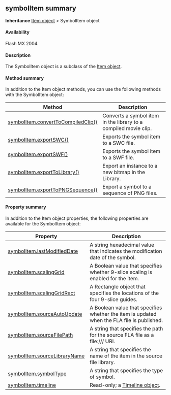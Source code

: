 ## symbolItem summary

**Inheritance** [Item object](../Item_object/item_summary.md) > SymbolItem object

#### Availability

Flash MX 2004.

#### Description

The SymbolItem object is a subclass of the [Item object](../Item_object/item_summary.md).

#### Method summary

In addition to the Item object methods, you can use the following methods with the SymbolItem object:

| **Method** | **Description** |
| --- | --- |
| [symbolItem.convertToCompiledClip()](../SymbolItem_object/symbolItem.md) | Converts a symbol item in the library to a compiled movie clip. |
| [symbolItem.exportSWC()](../SymbolItem_object/symbolIte1.md) | Exports the symbol item to a SWC file. |
| [symbolItem.exportSWF()](../SymbolItem_object/symbolIte2.md) | Exports the symbol item to a SWF file. |
| [symbolItem.exportToLibrary()](../SymbolItem_object/symbolIte3.md) | Export an instance to a new bitmap in the Library. |
| [symbolItem.exportToPNGSequence()](../SymbolItem_object/symbolIte4.md) | Export a symbol to a sequence of PNG files. |

#### Property summary

In addition to the Item object properties, the following properties are available for the SymbolItem object:

| **Property** | **Description** |
| --- | --- |
| [symbolItem.lastModifiedDate](../SymbolItem_object/symbolIte5.md) | A string hexadecimal value that indicates the modification date of the symbol. |
| [symbolItem.scalingGrid](../SymbolItem_object/symbolIte6.md) | A Boolean value that specifies whether 9-slice scaling is enabled for the item. |
| [symbolItem.scalingGridRect](../SymbolItem_object/symbolIte7.md) | A Rectangle object that specifies the locations of the four 9-slice guides. |
| [symbolItem.sourceAutoUpdate](../SymbolItem_object/symbolIte8.md) | A Boolean value that specifies whether the item is updated when the FLA file is published. |
| [symbolItem.sourceFilePath](../SymbolItem_object/symbolIte9.md) | A string that specifies the path for the source FLA file as a file:/// URI. |
| [symbolItem.sourceLibraryName](../SymbolItem_object/symbolIt10.md) | A string that specifies the name of the item in the source file library. |
| [symbolItem.symbolType](../SymbolItem_object/symbolIt11.md) | A string that specifies the type of symbol. |
| [symbolItem.timeline](../SymbolItem_object/symbolIt12.md) | Read-only; a [Timeline object](../Timeline_object/timeline_summary.md). |

